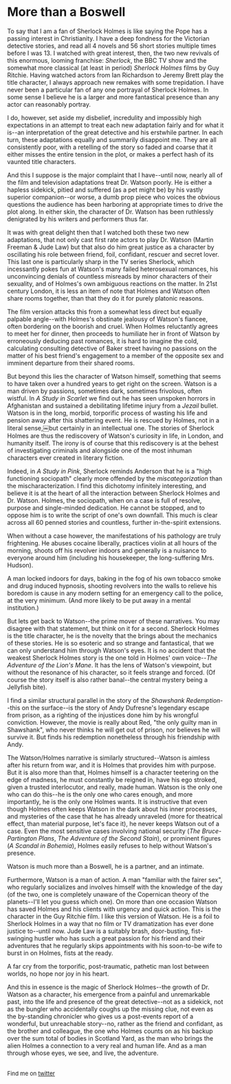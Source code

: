 # More than a Boswell

To say that I am a fan of Sherlock Holmes is like saying the Pope has a passing interest in Christianity. I have a deep fondness for the Victorian detective stories, and read all 4 novels and 56 short stories multiple times before I was 13. I watched with great interest, then, the two new revivals of this enormous, looming franchise: *Sherlock*, the BBC TV show and the somewhat more classical (at least in period) *Sherlock Holmes* films by Guy Ritchie.
Having watched actors from Ian Richardson to Jeremy Brett play the title character, I always approach new remakes with some trepidation. I have never been a particular fan of any one portrayal of Sherlock Holmes. In some sense I believe he is a larger and more fantastical presence than any actor can reasonably portray.

I do, however, set aside my disbelief, incredulity and impossibly high expectations in an attempt to treat each new adaptation fairly and for what it is--an interpretation of the great detective and his erstwhile partner. In each turn, these adaptations equally and summarily disappoint me. They are all consistently poor, with a retelling of the story so faded and coarse that it either misses the entire tension in the plot, or makes a perfect hash of its vaunted title characters.

And this I suppose is the major complaint that I have--until now, nearly all of the film and television adaptations treat Dr. Watson poorly. He is either a hapless sidekick, pitied and suffered (as a pet might be) by his vastly superior companion--or worse, a dumb prop piece who voices the obvious questions the audience has been harboring at appropriate times to drive the plot along. In either skin, the character of Dr. Watson has been ruthlessly denigrated by his writers and performers thus far.

It was with great delight then that I watched both these two new adaptations, that not only cast first rate actors to play Dr. Watson (Martin Freeman & Jude Law) but that also do him great justice as a character by oscillating his role between friend, foil, confidant, rescuer and secret lover. This last one is particularly sharp in the TV series Sherlock, which incessantly pokes fun at Watson's many failed heterosexual romances, his unconvincing denials of countless misreads by minor characters of their sexuality, and of Holmes's own ambiguous reactions on the matter. In 21st century London, it is less an item of note that Holmes and Watson often share rooms together, than that they do it for purely platonic reasons.

The film version attacks this from a somewhat less direct but equally palpable angle--with Holmes's obstinate jealousy of Watson's fiancee, often bordering on the boorish and cruel. When Holmes reluctantly agrees to meet her for dinner, then proceeds to humiliate her in front of Watson by erroneously deducing past romances, it is hard to imagine the cold, calculating consulting detective of Baker street having no passions on the matter of his best friend's engagement to a member of the opposite sex and imminent departure from their shared rooms.

But beyond this lies the character of Watson himself, something that seems to have taken over a hundred years to get right on the screen. Watson is a man driven by passions, sometimes dark, sometimes frivolous, often wistful. In *A Study in Scarlet* we find out he has seen unspoken horrors in Afghanistan and sustained a debilitating lifetime injury from a *Jezail* bullet. Watson is in the long, morbid, torporific process of wasting his life and pension away after this shattering event. He is rescued by Holmes, not in a literal sense,￼but certainly in an intellectual one. The stories of Sherlock Holmes are thus the rediscovery of Watson's curiosity in life, in London, and humanity itself. The irony is of course that this rediscovery is at the behest of investigating criminals and alongside one of the most inhuman characters ever created in literary fiction.

Indeed, in *A Study in Pink*, Sherlock reminds Anderson that he is a "high functioning sociopath" clearly more offended by the *miscategorization* than the mischaracterization. I find this dichotomy infinitely interesting, and believe it is at the heart of all the interaction between Sherlock Holmes and Dr. Watson. Holmes, the sociopath, when on a case is full of resolve, purpose and single-minded dedication. He cannot be stopped, and to oppose him is to write the script of one's own downfall. This much is clear across all 60 penned stories and countless, further in-the-spirit extensions.

When without a case however, the manifestations of his pathology are truly frightening. He abuses cocaine liberally, practices violin at all hours of the morning, shoots off his revolver indoors and generally is a nuisance to everyone around him (including his housekeeper, the long-suffering Mrs. Hudson).

A man locked indoors for days, baking in the fog of his own tobacco smoke and drug induced hypnosis, shooting revolvers into the walls to relieve his boredom is cause in any modern setting for an emergency call to the police, at the very minimum. (And more likely to be put away in a mental institution.)

But lets get back to Watson--the prime mover of these narratives. You may disagree with that statement, but think on it for a second. Sherlock Holmes is the title character, he is the novelty that the brings about the mechanics of these stories. He is so esoteric and so strange and fantastical, that we can only understand him through Watson's eyes. It is no accident that the weakest Sherlock Holmes story is the one told in Holmes' own voice--*The Adventure of the Lion's Mane*. It has the lens of Watson's viewpoint, but without the resonance of his character, so it feels strange and forced. (Of course the story itself is also rather banal--the central mystery being a Jellyfish bite).

I find a similar structural parallel in the story of the *Shawshank Redemption*--this on the surface--is the story of Andy Dufresne's legendary escape from prison, as a righting of the injustices done him by his wrongful conviction. However, the movie is really about Red, "the only guilty man in Shawshank", who never thinks he will get out of prison, nor believes he will survive it. But finds his redemption nonetheless through his friendship with Andy.

The Watson/Holmes narrative is similarly structured--Watson is aimless after his return from war, and it is Holmes that provides him with purpose. But it is also more than that, Holmes himself is a character teetering on the edge of madness, he must constantly be reigned in, have his ego stroked, given a trusted interlocutor, and really, made human. Watson is the only one who can do this--he is the only one who cares enough, and more importantly, he is the only one Holmes wants. It is instructive that even though Holmes often keeps Watson in the dark about his inner processes, and mysteries of the case that he has already unraveled (more for theatrical effect, than material purpose, let's face it), he never keeps Watson out of a case. Even the most sensitive cases involving national security (*The Bruce-Partington Plans*, *The Adventure of the Second Stain*), or prominent figures (*A Scandal in Bohemia*), Holmes easily refuses to help without Watson's presence.

Watson is much more than a Boswell, he is a partner, and an intimate.

Furthermore, Watson is a man of action. A man "familiar with the fairer sex", who regularly socializes and involves himself with the knowledge of the day (of the two, one is completely unaware of the Copernican theory of the planets--I'll let you guess which one). On more than one occasion Watson has saved Holmes and his clients with urgency and quick action. This is the character in the Guy Ritchie film. I like this version of Watson. He is a foil to Sherlock Holmes in a way that no film or TV dramatization has ever done justice to--until now. Jude Law is a suitably brash, door-busting, fist-swinging hustler who has such a great passion for his friend and their adventures that he regularly skips appointments with his soon-to-be wife to burst in on Holmes, fists at the ready.

A far cry from the torporific, post-traumatic, pathetic man lost between worlds, no hope nor joy in his heart.

And this in essence is the magic of Sherlock Holmes--the growth of Dr. Watson as a character, his emergence from a painful and unremarkable past, into the life and presence of the great detective--not as a sidekick, not as the bungler who accidentally coughs up the missing clue, not even as the by-standing chronicler who gives us a post-events report of a wonderful, but unreachable story--no, rather as the friend and confidant, as the brother and colleague, the one who Holmes counts on as his backup over the sum total of bodies in Scotland Yard, as the man who brings the alien Holmes a connection to a very real and human life. And as a man through whose eyes, we see, and live, the adventure.


<br>

<div style="font-size: small;">Find me on <a href="http://twitter.com/dhanji">twitter</a></div>
